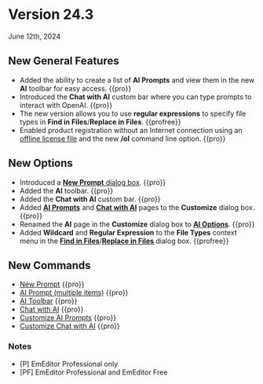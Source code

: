 # Version 24.3

June 12th, 2024

## New General Features

- Added the ability to create a list of **AI Prompts** and view them in the new **AI** toolbar for easy access. {{pro}}
- Introduced the **Chat with AI** custom bar where you can type prompts to interact with OpenAI. {{pro}}
- The new version allows you to use **regular expressions** to specify file types in **Find in Files**/**Replace in Files**. {{profree}}
- Enabled product registration without an Internet connection using an [offline license file](../howto/offline_registration/index) and the new **/ol** command line option. {{pro}}

## New Options

- Introduced a [**New Prompt** dialog box](../dlg/new_prompt/index). {{pro}}
- Added the **AI** toolbar. {{pro}}
- Added the **Chat with AI** custom bar. {{pro}}
- Added [**AI Prompts**](../dlg/customize/ai_list/index) and [**Chat with AI**](../dlg/customize/chat_ai/index) pages to the **Customize** dialog box. {{pro}}
- Renamed the **AI** page in the **Customize** dialog box to [**AI Options**](../dlg/customize/ai/index). {{pro}}
- Added **Wildcard** and **Regular Expression** to the **File Types** context menu in the [**Find in Files**](../dlg/find_in_files/index)/[**Replace in Files**](../dlg/replace_in_files/index) dialog box. {{profree}}

## New Commands

- [New Prompt](../cmd/ai/new_prompt) {{pro}}
- [AI Prompt (multiple items)](../cmd/ai/ai_item1) {{pro}}
- [AI Toolbar](../cmd/ai/show_ai_bar) {{pro}}
- [Chat with AI](../cmd/ai/view_chat_ai) {{pro}}
- [Customize AI Prompts](../cmd/ai/customize_ai_list) {{pro}}
- [Customize Chat with AI](../cmd/ai/customize_chat_ai) {{pro}}

### Notes

- \[P\] EmEditor Professional only
- \[PF\] EmEditor Professional and EmEditor Free
